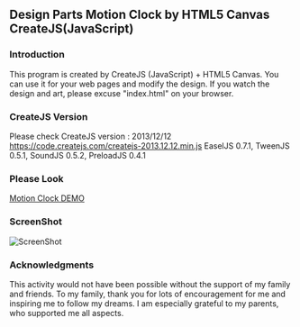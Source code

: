 ## Design Parts Motion Clock by HTML5 Canvas CreateJS(JavaScript)
### Introduction
This program is created by CreateJS (JavaScript) + HTML5 Canvas. You can use it for your web pages and modify the design. If you watch the design and art, please excuse "index.html" on your browser.  
   
### CreateJS Version
Please check CreateJS version : 2013/12/12  
https://code.createjs.com/createjs-2013.12.12.min.js EaselJS 0.7.1, TweenJS 0.5.1, SoundJS 0.5.2, PreloadJS 0.4.1

### Please Look
[Motion Clock DEMO](https://jirotubuyaki.github.io/createjs/clock/index.html)

### ScreenShot 
![ScreenShot](https://github.com/jirotubuyaki/CreateJS_clock/blob/master/screenshot.png)  

### Acknowledgments
This activity would not have been possible without the support of my family and friends. To my family, thank you for lots of encouragement for me and inspiring me to follow my dreams. I am especially grateful to my parents, who supported me all aspects.
